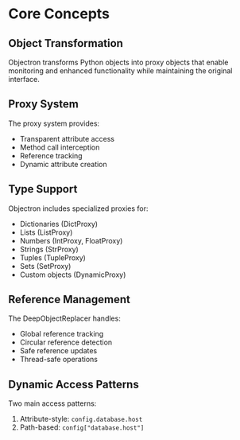 
# Core Concepts

## Object Transformation
Objectron transforms Python objects into proxy objects that enable monitoring and enhanced functionality while maintaining the original interface.

## Proxy System
The proxy system provides:
- Transparent attribute access
- Method call interception
- Reference tracking
- Dynamic attribute creation

## Type Support
Objectron includes specialized proxies for:
- Dictionaries (DictProxy)
- Lists (ListProxy)
- Numbers (IntProxy, FloatProxy)
- Strings (StrProxy)
- Tuples (TupleProxy)
- Sets (SetProxy)
- Custom objects (DynamicProxy)

## Reference Management
The DeepObjectReplacer handles:
- Global reference tracking
- Circular reference detection
- Safe reference updates
- Thread-safe operations

## Dynamic Access Patterns
Two main access patterns:
1. Attribute-style: `config.database.host`
2. Path-based: `config["database.host"]`
